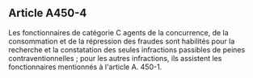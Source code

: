 Article A450-4
----
Les fonctionnaires de catégorie C agents de la concurrence, de la consommation
et de la répression des fraudes sont habilités pour la recherche et la
constatation des seules infractions passibles de peines contraventionnelles ;
pour les autres infractions, ils assistent les fonctionnaires mentionnés à
l'article A. 450-1.
